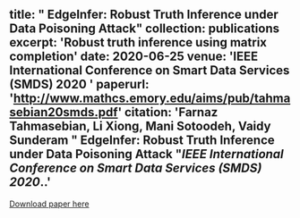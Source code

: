 
title: " EdgeInfer: Robust Truth Inference under Data Poisoning Attack"
collection: publications
excerpt: 'Robust truth inference using matrix completion'
date: 2020-06-25
venue: 'IEEE International Conference on Smart Data Services (SMDS) 2020 '
paperurl: 'http://www.mathcs.emory.edu/aims/pub/tahmasebian20smds.pdf'
citation: 'Farnaz Tahmasebian, Li Xiong, Mani Sotoodeh, Vaidy Sunderam &quot; EdgeInfer: Robust Truth Inference under Data Poisoning Attack  &quot;<i>IEEE International Conference on Smart Data Services (SMDS) 2020</i>..'
---
[Download paper here](http://manisci.github.io/files/edge_paper.pdf)
